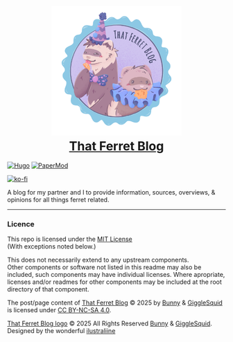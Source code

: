 <h1 align="center">
  <img src="assets/images/thatferretblog-logo.png" width="300"/><br/>
  <a href=""https://thatferret.blog>That Ferret Blog</a>
</h1>

[![Hugo](https://img.shields.io/badge/built_with-hugo-cba6f7?style=for-the-badge&logo=hugo&logoColor=cba6f7&labelColor=363a4f)](https://gohugo.io)
[![PaperMod](https://img.shields.io/badge/adityatelange-hugo--PaperMod-cba6f7?style=for-the-badge&logo=hugo&logoColor=cba6f7&labelColor=363a4f)](https://github.com/adityatelange/hugo-PaperMod)

[![ko-fi](https://ko-fi.com/img/githubbutton_sm.svg)](https://ko-fi.com/W7W819HGZ7)

A blog for my partner and I to provide information, sources, overviews, & opinions for all things ferret related. 

---

### Licence

This repo is licensed under the [MIT License](LICENSE)<br>
(With exceptions noted below.)

This does not necessarily extend to any upstream components.<br>
Other components or software not listed in this readme may also be included, such components may have individual licenses.
Where apropriate, licenses and/or readmes for other components may be included at the root directory of that component.

The post/page content of [That Ferret Blog](https://thatferret.blog/) © 2025 by [Bunny](https://linktr.ee/thatbunny) & [GiggleSquid](https://github.com/GiggleSquid) is licensed under [CC BY-NC-SA 4.0](https://creativecommons.org/licenses/by-nc-sa/4.0/).

[That Ferret Blog logo](assets/images/thatferretblog-logo.png) © 2025 All Rights Reserved [Bunny](https://linktr.ee/thatbunny) & [GiggleSquid](https://github.com/GiggleSquid).
Designed by the wonderful [ilustraliine](https://www.instagram.com/ilustraliine)
